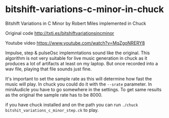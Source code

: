 # bitshift-variations-c-minor-in-chuck
Bitshift Variations in C Minor by Robert Miles implemented in Chuck

Original code http://txti.es/bitshiftvariationsincminor

Youtube video https://www.youtube.com/watch?v=MqZgoNRERY8

Impulse, step & pulseOsc implemntations sound like the original.
This algorithm is not very suitable for live music generation in chuck as it produces a lot of artifacts at least on my laptop. But once recorded into a wav file, playing that file sounds just fine.

It's important to set the sample rate as this will determine how fast the music will play. In chuck you could do it with the `--srate` parameter. In miniAudicle you have to go somewhere in the settings. To get same results as the original the sample rate has to be 8000.

if you have chuck installed and on the path you can run ``` ./chuck bitshit_variations_c_minor_step.ck ``` to play.
